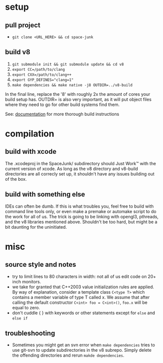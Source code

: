 setup
===

## pull project
+ `git clone <URL_HERE> && cd space-junk`

## build v8
1. `git submodule init && git submodule update && cd v8`
2. `export CC=/path/to/clang`
3. `export CXX=/path/to/clang++`
4. `export GYP_DEFINES="clang=1"`
5. `make dependencies && make native -j8 OUTDIR=../v8-build`

In the final line, replace the '8' with roughly 2x the amount of cores your build setup has. OUTDIR= is also very important, as it will put object files where they need to go for other build systems find them.

See: [documentation](https://code.google.com/p/v8/wiki/BuildingWithGYP) for more thorough build instructions

compilation
===
## build with xcode
The .xcodeproj in the SpaceJunk/ subdirectory should Just Work™ with the current version of xcode. As long as the v8 directory and v8-build directories are all correcly set up, it shouldn't have any issues building out of the box.

## build with something else
IDEs can often be dumb. If this is what troubles you, feel free to build with command line tools only, or even make a premake or automake script to do the work for all of us. The trick is going to be linking with opengl3, pthreads, and the v8 libraries mentioned above. Shouldn't be too hard, but might be a bit daunting for the uninitiated.

misc
===
## source style and notes
+ try to limit lines to 80 characters in width: not all of us edit code on 20+ inch monitors.
+ we take for granted that C++2003 value initialization rules are applied. By way of explanation, consider a template class `C<type T>` which contains a member variable of type T called x. We assume that after calling the default constructor `C<int> foo = C<int>()`, `foo.x` will be equal to zero.
+ don't cuddle { } with keywords or other statements except for `else` and `else if`

## troubleshooting
+ Sometimes you might get an svn error when `make dependencies` tries to use git-svn to update subdirectories in the v8 subrepo. Simply delete the offending directories and rerun `makde dependencies`.
